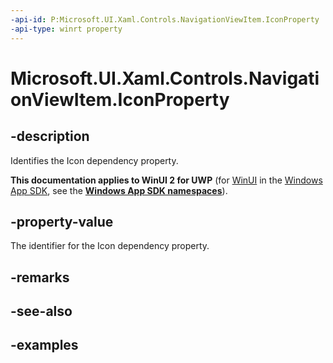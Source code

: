 ```yaml
---
-api-id: P:Microsoft.UI.Xaml.Controls.NavigationViewItem.IconProperty
-api-type: winrt property
---
```

<!-- Property syntax.
public DependencyProperty IconProperty { get; }
-->

# Microsoft.UI.Xaml.Controls.NavigationViewItem.IconProperty


## -description

Identifies the Icon dependency property.


**This documentation applies to WinUI 2 for UWP** (for [WinUI](/windows/apps/winui/winui3/) in the [Windows App SDK](/windows/apps/windows-app-sdk/), see the **[Windows App SDK namespaces](/windows/windows-app-sdk/api/winrt/)**).

## -property-value

The identifier for the Icon dependency property.


## -remarks


## -see-also


## -examples


